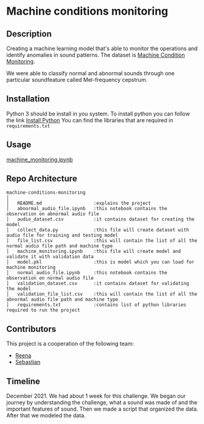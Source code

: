 # Machine conditions monitoring

## Description

Creating a machine learning model that's able to monitor the operations and identify anomalies in sound patterns. The dataset is [Machine Condition Monitoring](https://zenodo.org/record/3384388#.YFIrNXnvJEY).

We were able to classify normal and abnormal sounds through one particular soundfeature called Mel-frequency cepstrum.

## Installation

Python 3 should be install in you system.
To install python you can follow the link [Install Python](https://realpython.com/installing-python/#how-to-install-python-on-macos)
You can find the libraries that are required in `requirements.txt`

## Usage
[machine_monitoring.ipynb](machine_monitoring.ipynb)


## Repo Architecture
```
machine-conditions-monitoring
│
│   README.md                   :explains the project
│   abnormal_audio_file.ipynb   :this notebook contains the observation on abnormal audio file
│   audio_dataset.csv           :it contains dataset for creating the model 
│   collect_data.py             :this file will create dataset with audio file for training and testing model 
│   file_list.csv               :this will contain the list of all the normal audio file path and machine type 
│   machine_monitoring.ipynb    :this file will create model and validate it with validation data
│   model.pkl                   :this is model which you can load for machine monitoring
│   normal_audio_file.ipynb     :this notebook contains the observation on normal audio file
│   validation_dataset.csv      :it contains dataset for validating the model
│   validation_file_list.csv    :this will contain the list of all the abnormal audio file path and machine type
│   requirements.txt            :contains list of python libraries required to run the project
```
## Contributors 

This project is a cooperation of the following team:

- [Reena](https://github.com/reenakoshta10)
- [Sebastian](https://github.com/sebastianchavezz)      

## Timeline 

December 2021.
We had about 1 week for this challenge. We began our journey by understanding the challenge, what a sound was made of and the important features of sound. Then we made a script that organized the data. After that we modeled the data. 
